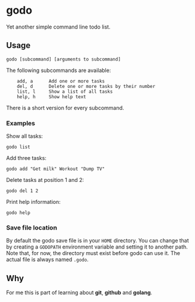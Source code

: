 # godo
Yet another simple command line todo list.



## Usage
```
godo [subcommand] [arguments to subcommand]
```
The following subcommands are available:
```
	add, a		Add one or more tasks
	del, d		Delete one or more tasks by their number
	list, l		Show a list of all tasks
	help, h		Show help text
```
There is a short version for every subcommand.



### Examples
Show all tasks:
``` 
godo list
```

Add three tasks:
```
godo add "Get milk" Workout "Dump TV"
```

Delete tasks at position 1 and 2:
```
godo del 1 2
```

Print help information:
```
godo help
```



### Save file location
By default the godo save file is in your `HOME` directory. You can change that by creating a
`GODOPATH` environment variable and setting it to another path. Note that, for now, the directory must
exist before godo can use it. The actual file is always named `.godo`.



## Why
For me this is part of learning about **git**, **github** and **golang**.


